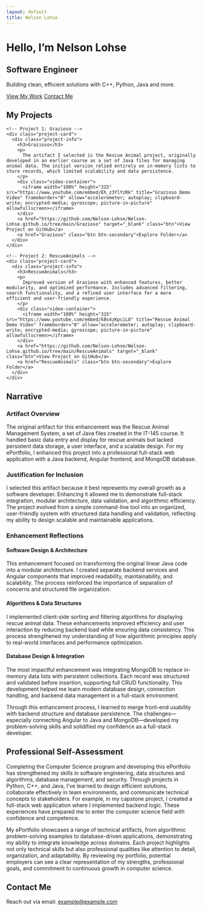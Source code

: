 ```yaml
---
layout: default
title: Nelson Lohse
---
```


<link rel="stylesheet" href="assets/style.css">

<!-- Hero Section -->
<div class="hero">
  <div class="hero-content">
    <h1>Hello, I’m Nelson Lohse</h1>
    <h2>Software Engineer</h2>
    <p>Building clean, efficient solutions with C++, Python, Java and more.</p>
    <div class="hero-buttons">
      <a href="#projects" class="btn">View My Work</a>
      <a href="#contact" class="btn btn-secondary">Contact Me</a>
    </div>
  </div>
</div>

<!-- Projects Section -->
<section id="projects">
  <h2>My Projects</h2>
  <div class="projects-container">
  
    <!-- Project 1: Grazioso -->
    <div class="project-card">
      <div class="project-info">
        <h3>Grazioso</h3>
        <p>
          The artifact I selected is the Rescue Animal project, originally developed in an earlier course as a set of Java files for managing animal data. The initial version relied entirely on in-memory lists to store records, which limited scalability and data persistence. 
        </p>
        <div class="video-container">
          <iframe width="100%" height="315" src="https://www.youtube.com/embed/Eh_z3YlYzRk" title="Grazioso Demo Video" frameborder="0" allow="accelerometer; autoplay; clipboard-write; encrypted-media; gyroscope; picture-in-picture" allowfullscreen></iframe>
        </div>
        <a href="https://github.com/Nelson-Lohse/Nelson-Lohse.github.io/tree/main/Grazioso" target="_blank" class="btn">View Project on GitHub</a>
        <a href="Grazioso" class="btn btn-secondary">Explore Folder</a>
      </div>
    </div>

    <!-- Project 2: RescueAnimals -->
    <div class="project-card">
      <div class="project-info">
        <h3>RescueAnimals</h3>
        <p>
          Improved version of Grazioso with enhanced features, better modularity, and optimized performance. Includes advanced filtering, search functionality, and a refined user interface for a more efficient and user-friendly experience.
        </p>
        <div class="video-container">
          <iframe width="100%" height="315" src="https://www.youtube.com/embed/kBs4zKpciL8" title="Rescue Animal Demo Video" frameborder="0" allow="accelerometer; autoplay; clipboard-write; encrypted-media; gyroscope; picture-in-picture" allowfullscreen></iframe>
        </div>
        <a href="https://github.com/Nelson-Lohse/Nelson-Lohse.github.io/tree/main/RescueAnimals" target="_blank" class="btn">View Project on GitHub</a>
        <a href="RescueAnimals" class="btn btn-secondary">Explore Folder</a>
      </div>
    </div>

  </div>
</section>

<!-- Course Narratives Section -->
<section id="narrative">
  <h2>Narrative</h2>

  <h3>Artifact Overview</h3>
  <p>The original artifact for this enhancement was the Rescue Animal Management System, a set of Java files created in the IT-145 course. It handled basic data entry and display for rescue animals but lacked persistent data storage, a user interface, and a scalable design. For my ePortfolio, I enhanced this project into a professional full-stack web application with a Java backend, Angular frontend, and MongoDB database.</p>

  <h3>Justification for Inclusion</h3>
  <p>I selected this artifact because it best represents my overall growth as a software developer. Enhancing it allowed me to demonstrate full-stack integration, modular architecture, data validation, and algorithmic efficiency. The project evolved from a simple command-line tool into an organized, user-friendly system with structured data handling and validation, reflecting my ability to design scalable and maintainable applications.</p>

  <h3>Enhancement Reflections</h3>

  <h4>Software Design & Architecture</h4>
  <p>This enhancement focused on transforming the original linear Java code into a modular architecture. I created separate backend services and Angular components that improved readability, maintainability, and scalability. The process reinforced the importance of separation of concerns and structured file organization.</p>

  <h4>Algorithms & Data Structures</h4>
  <p>I implemented client-side sorting and filtering algorithms for displaying rescue animal data. These enhancements improved efficiency and user interaction by reducing backend load while ensuring data consistency. This process strengthened my understanding of how algorithmic principles apply to real-world interfaces and performance optimization.</p>

  <h4>Database Design & Integration</h4>
  <p>The most impactful enhancement was integrating MongoDB to replace in-memory data lists with persistent collections. Each record was structured and validated before insertion, supporting full CRUD functionality. This development helped me learn modern database design, connection handling, and backend data management in a full-stack environment.</p>

  <p>Through this enhancement process, I learned to merge front-end usability with backend structure and database persistence. The challenges—especially connecting Angular to Java and MongoDB—developed my problem-solving skills and solidified my confidence as a full-stack developer.</p>
</section>

<!-- Professional Self-Assessment Section -->
<section id="self-assessment">
  <h2>Professional Self-Assessment</h2>
  <p>
    Completing the Computer Science program and developing this ePortfolio has strengthened my skills in software engineering, data structures and algorithms, database management, and security. Through projects in Python, C++, and Java, I’ve learned to design efficient solutions, collaborate effectively in team environments, and communicate technical concepts to stakeholders. For example, in my capstone project, I created a full-stack web application where I implemented backend logic. These experiences have prepared me to enter the computer science field with confidence and competence.
  </p>
  <p>
    My ePortfolio showcases a range of technical artifacts, from algorithmic problem-solving examples to database-driven applications, demonstrating my ability to integrate knowledge across domains. Each project highlights not only technical skills but also professional qualities like attention to detail, organization, and adaptability. By reviewing my portfolio, potential employers can see a clear representation of my strengths, professional goals, and commitment to continuous growth in computer science.
  </p>
</section>

<!-- Contact Section -->
<section id="contact">
  <h2>Contact Me</h2>
  <p>
    Reach out via email: <a href="mailto:Put an email here">example@example.com</a>
  </p>
</section>
